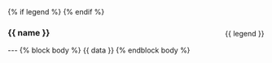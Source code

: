 <div style="position: relative;">
  {% if legend %}
    <div style="position: absolute; bottom: 0; right: 0;">{{ legend }}</div>
  {% endif %}
  <h3>{{ name }}</h2>
</div>
---
{% block body %}
{{ data }}
{% endblock body %}
